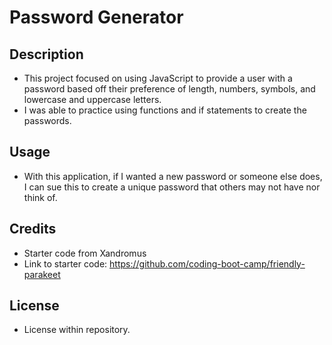 # Password Generator
## Description
- This project focused on using JavaScript to provide a user with a password based off their preference of length, numbers, symbols, and lowercase and uppercase letters.
- I was able to practice using functions and if statements to create the passwords.


## Usage
- With this application, if I wanted a new password or someone else does, I can sue this to create a unique password that others may not have nor think of.

## Credits
- Starter code from Xandromus
- Link to starter code: https://github.com/coding-boot-camp/friendly-parakeet

## License
- License within repository.